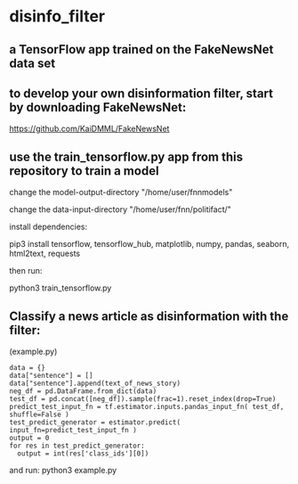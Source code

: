# disinfo_filter
## a TensorFlow app trained on the FakeNewsNet data set

## to develop your own disinformation filter, start by downloading FakeNewsNet:

https://github.com/KaiDMML/FakeNewsNet

## use the train_tensorflow.py app from this repository to train a model

change the model-output-directory "/home/user/fnnmodels" 

change the data-input-directory "/home/user/fnn/politifact/" 

install dependencies:

  pip3 install tensorflow, tensorflow_hub, matplotlib, numpy, pandas, seaborn, html2text, requests

then run:

  python3 train_tensorflow.py
  
## Classify a news article as disinformation with the filter:

(example.py)

```text_of_news_story = "here is the body of a news article"
data = {}
data["sentence"] = []
data["sentence"].append(text_of_news_story)
neg_df = pd.DataFrame.from_dict(data)
test_df = pd.concat([neg_df]).sample(frac=1).reset_index(drop=True)
predict_test_input_fn = tf.estimator.inputs.pandas_input_fn( test_df, shuffle=False )
test_predict_generator = estimator.predict( input_fn=predict_test_input_fn )
output = 0
for res in test_predict_generator:
  output = int(res['class_ids'][0])
```


and run:
  python3 example.py
  
  
  
